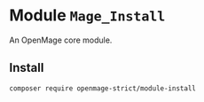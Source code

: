 # Module `Mage_Install`

An OpenMage core module.

## Install

``` bash
composer require openmage-strict/module-install
```

